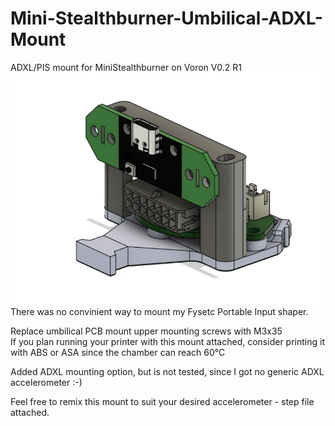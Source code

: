 
# Mini-Stealthburner-Umbilical-ADXL-Mount
ADXL/PIS mount for MiniStealthburner on Voron V0.2 R1
![alt text](https://github.com/Slajss/Mini-Stealthburner-Umbilical-ADXL-Mount/blob/main/Picture/Mount.png)
<br />
There was no convinient way to mount my Fysetc Portable Input shaper.
<br />

Replace umbilical PCB mount upper mounting screws with M3x35
<br />
If you plan running your printer with this mount attached, consider printing it with ABS or ASA since the chamber can reach 60°C
<br /> 

Added ADXL mounting option, but is not tested, since I got no generic ADXL accelerometer :-)

Feel free to remix this mount to suit your desired accelerometer - step file attached.
